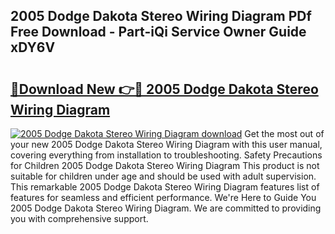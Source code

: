 ## 2005 Dodge Dakota Stereo Wiring Diagram PDf Free Download - Part-iQi Service Owner Guide xDY6V

# <h2><a href="http://dft8z0.blite.top/?on=2005+Dodge+Dakota+Stereo+Wiring+Diagram">🔗Download New 👉🔴 2005 Dodge Dakota Stereo Wiring Diagram</a></h2>

[![2005 Dodge Dakota Stereo Wiring Diagram download](https://i.imgur.com/lujVjoI.png)](http://dft8z0.blite.top/?on=2005+Dodge+Dakota+Stereo+Wiring+Diagram)
Get the most out of your new 2005 Dodge Dakota Stereo Wiring Diagram with this user manual, covering everything from installation to troubleshooting. Safety Precautions for Children 2005 Dodge Dakota Stereo Wiring Diagram This product is not suitable for children under age and should be used with adult supervision. This remarkable 2005 Dodge Dakota Stereo Wiring Diagram features list of features for seamless and efficient performance. We're Here to Guide You 2005 Dodge Dakota Stereo Wiring Diagram. We are committed to providing you with comprehensive support.
